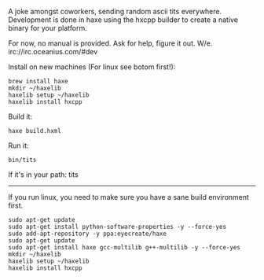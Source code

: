 A joke amongst coworkers, sending random ascii tits everywhere.
Development is done in haxe using the hxcpp builder to create a native binary for your platform.

For now, no manual is provided. Ask for help, figure it out. W/e.
irc://irc.oceanius.com/#dev

Install on new machines (For linux see botom first!):

```
brew install haxe
mkdir ~/haxelib
haxelib setup ~/haxelib
haxelib install hxcpp
```

Build it:

```
haxe build.hxml
```

Run it:

```
bin/tits
```

If it's in your path: tits

---

If you run linux, you need to make sure you have a sane build environment first.
```
sudo apt-get update
sudo apt-get install python-software-properties -y --force-yes
sudo add-apt-repository -y ppa:eyecreate/haxe
sudo apt-get update
sudo apt-get install haxe gcc-multilib g++-multilib -y --force-yes
mkdir ~/haxelib
haxelib setup ~/haxelib
haxelib install hxcpp
```
